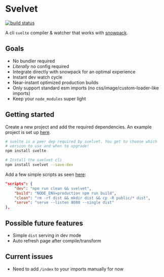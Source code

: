 # Svelvet


[![build status](https://github.com/jakedeichert/svelvet/workflows/CI/badge.svg?branch=master)][github_ci]


A cli `svelte` compiler & watcher that works with [snowpack][snowpack].



## Goals

* No bundler required
* _Literally_ no config required
* Integrate directly with snowpack for an optimal experience
* Instant dev watch cycle
* Near-instant optimized production builds
* Only support standard esm imports (no css/image/custom-loader-like imports)
* Keep your `node_modules` super light



## Getting started

Create a new project and add the required dependencies. An example project is set up [here][basic_example].

~~~sh
# svelte is a peer dep required by svelvet. You get to choose which
# version to use and when to upgrade!
npm install svelte

# Install the svelvet cli
npm install svelvet --save-dev
~~~

Add a few simple scripts as seen [here][basic_example_package]:

~~~json
"scripts": {
    "dev": "npm run clean && svelvet",
    "build": "NODE_ENV=production npm run build",
    "clean": "rm -rf dist && mkdir dist && cp -R public/* dist",
    "serve": "serve --listen 8080 --single dist"
},
~~~









## Possible future features

* Simple `dist` serving in dev mode
* Auto refresh page after compile/transform



## Current issues

* Need to add `/index` to your imports manually for now




[github_ci]: https://github.com/jakedeichert/svelvet/actions?query=workflow%3ACI
[snowpack]: https://github.com/pikapkg/snowpack
[basic_example]: https://github.com/jakedeichert/svelvet/tree/master/examples/basic
[basic_example_package]: https://github.com/jakedeichert/svelvet/blob/master/examples/basic/package.json

